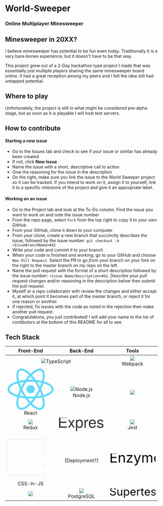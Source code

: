 # World-Sweeper
### Online Multiplayer Minesweeper

## Minesweeper in 20XX?
I believe minesweeper has potential to be fun even today. Traditionally it is a very bare-bones experience, but it doesn't have to be that way.

This project grew out of a 2-Day hackathon type project I made that was essentially just multiple players sharing the same minesweeper board online. It had a great reception among my peers and I felt the idea still had untapped potential.

## Where to play
Unfortunately, the project is still in what might be considered pre-alpha stage, but as soon as it is playable I will host test servers.

## How to contribute
#### Starting a new issue
- Go to the Issues tab and check to see if your issue or similar has already been created
- If not, click **New Issue**
- Name the issue with a short, descriptive call to action
- Give the reasoning for the issue in the description
- On the right, make sure you link the issue to the World Sweeper project so it can be tracked. If you intend to work on it, assign it to yourself, link it to a specific milestone of the project and give it an appropriate label.

#### Working on an issue
- Go to the Project tab and look at the To-Do column. Find the issue you want to work on and note the issue number
- From the repo page, select `Fork` from the top right to copy it to your own GitHub
- From your GitHub, clone it down to your computer
- From your clone, create a new branch that succinctly describes the issue, followed by the issue number: `git checkout -b <IssueBranchName>#42`
- Write your code and commit it to your branch
- When your code is finished *and working*, go to your GitHub and choose `New Pull Request`. Select the PR to go *from* your branch on your fork on the right *to* the master branch on my repo on the left.
- Name the pull request with the format of a short description followed by the issue number: `<Issue Name/Description>#42`. Describe your pull request changes and/or reasoning in the description below then submit the pull request.
- Myself or a repo collaborator with review the changes and either accept it, at which point it becomes part of the master branch, or reject it for one reason or another.
- If rejected, fix issues with the code as noted in the rejection then make another pull request.
- Congratulations, you just contributed! I will add your name to the list of contibutors at the bottom of this README for all to see.

## Tech Stack
<table style="text-align: center">
    <thead>
        <tr>
            <th style="width: 33%; text-align: center">Front-End</th>
            <th style="width: 33%; text-align: center">Back-End</th>
            <th style="width: 33%; text-align: center">Tools</th>
        </tr>
    </thead>
    <tbody>
        <tr>
            <td  colspan=2><img src="https://camo.githubusercontent.com/6effdb8103365043944db7a341e91ffe2fc234e5/68747470733a2f2f63646e2e7261776769742e636f6d2f706564726f6d616c74657a2f747970657363726970742d6c6f676f2d72656372656174696f6e2f6d61737465722f6c6f676f732f747970657363726970742d636f6c6f722d6c6f676f2e737667" alt="TypeScript"/></td>
            <td><img src="https://webpack.js.org/d19378a95ebe6b15d5ddea281138dcf4.svg"><br>Webpack</td>
        </tr>
        <tr>
            <td><img src="data:image/svg+xml;base64,PHN2ZyB4bWxucz0iaHR0cDovL3d3dy53My5vcmcvMjAwMC9zdmciIHZpZXdCb3g9Ii0xMS41IC0xMC4yMzE3NCAyMyAyMC40NjM0OCI+CiAgPHRpdGxlPlJlYWN0IExvZ288L3RpdGxlPgogIDxjaXJjbGUgY3g9IjAiIGN5PSIwIiByPSIyLjA1IiBmaWxsPSIjNjFkYWZiIi8+CiAgPGcgc3Ryb2tlPSIjNjFkYWZiIiBzdHJva2Utd2lkdGg9IjEiIGZpbGw9Im5vbmUiPgogICAgPGVsbGlwc2Ugcng9IjExIiByeT0iNC4yIi8+CiAgICA8ZWxsaXBzZSByeD0iMTEiIHJ5PSI0LjIiIHRyYW5zZm9ybT0icm90YXRlKDYwKSIvPgogICAgPGVsbGlwc2Ugcng9IjExIiByeT0iNC4yIiB0cmFuc2Zvcm09InJvdGF0ZSgxMjApIi8+CiAgPC9nPgo8L3N2Zz4K"><br>React</td>
            <td><img src="https://upload.wikimedia.org/wikipedia/commons/thumb/d/d9/Node.js_logo.svg/200px-Node.js_logo.svg.png" alt="Node.js"/><br>Node.js</td>
            <td><img src="https://d33wubrfki0l68.cloudfront.net/7a197cfe44548cc1a3f581152af70a3051e11671/78df8/img/babel.svg"></td>
        </tr>
        <tr>
            <td><img src="https://redux.js.org/img/redux.svg"><br>Redux</td>
            <td><svg width="100%" height="100%" viewBox="15 -200 925 300"
     xmlns="http://www.w3.org/2000/svg" xmlns:xlink="http://www.w3.org/1999/xlink">
     <style>.font {font-family: helvetica neue,open sans,sans-serif;}</style>
    <text font-size="300" font-weight="100" fill="#333" class="font">Express</text>
  </svg></td>
            <td><img src="https://camo.githubusercontent.com/b8606e6a237d8e7e7800067f0f739129da1fa6f8/687474703a2f2f7365656b6c6f676f2e636f6d2f696d616765732f4a2f6a6573742d6c6f676f2d463939303145424246372d7365656b6c6f676f2e636f6d2e706e67"><br>Jest</td>
        </tr>
        <tr>
            <td><img><svg xmlns="http://www.w3.org/2000/svg" viewBox="0 0 120 120" class="c0212 c027"><path fill="transparent" d="M0 13h95v94H0z"></path><path fill="#eee" d="M96,107.5H0v-95h96V107.5z M1.803,105.705h92.393v-91.41H1.803C1.803,14.295,1.803,105.705,1.803,105.705z"></path><path fill="#fff" d="M64.294 86.574c1.903 3.108 4.379 5.392 8.759 5.392 3.679 0 6.029-1.839 6.029-4.379 0-3.044-2.414-4.123-6.464-5.894l-2.219-.952c-6.407-2.729-10.663-6.149-10.663-13.378 0-6.659 5.073-11.728 13.003-11.728 5.645 0 9.704 1.965 12.628 7.109l-6.914 4.439c-1.522-2.73-3.164-3.805-5.714-3.805-2.601 0-4.249 1.65-4.249 3.805 0 2.663 1.65 3.742 5.459 5.392l2.22.951c7.544 3.235 11.803 6.533 11.803 13.948 0 7.993-6.279 12.373-14.713 12.373-8.246 0-13.573-3.929-16.18-9.079 0-.002 7.215-4.194 7.215-4.194zm32.029 0c1.903 3.108 4.379 5.392 8.759 5.392 3.679 0 6.029-1.839 6.029-4.379 0-3.044-2.414-4.123-6.464-5.894l-2.219-.952c-6.407-2.729-10.663-6.149-10.663-13.378 0-6.659 5.073-11.728 13.003-11.728 5.645 0 9.704 1.965 12.628 7.109l-6.914 4.439c-1.522-2.73-3.164-3.805-5.714-3.805-2.601 0-4.249 1.65-4.249 3.805 0 2.663 1.65 3.742 5.459 5.392l2.22.951C115.741 76.76 120 80.058 120 87.473c0 7.993-6.279 12.373-14.713 12.373-8.246 0-13.573-3.929-16.18-9.079l7.216-4.193zm-63.393.77c1.395 2.475 2.664 4.567 5.714 4.567 2.917 0 4.757-1.141 4.757-5.579V56.141h8.878v30.31c0 9.193-5.39 13.378-13.258 13.378-7.109 0-11.226-3.679-13.32-8.11l7.229-4.375c0-.001 0 0 0 0z"></path></svg></img><br>CSS-in-JS</td>
            <td>[Deployment?]</td>
            <td><svg width="100%" height="100%" viewBox="0 -200 1000 300"
     xmlns="http://www.w3.org/2000/svg" xmlns:xlink="http://www.w3.org/1999/xlink">
    <text font-size="300" fill="black">
      Enzyme
    </text>
  </svg></td>
        </tr>
        <tr>
            <td><img src="https://www.pixijs.com/wp/wp-content/uploads/pixijs-v5-logo-sml2x.png"></td>
            <td><img src="https://www.postgresql.org/media/img/about/press/elephant.png"><br>PostgreSQL</td>
            <td><svg width="100%" height="100%" viewBox="0 -200 1250 300"
     xmlns="http://www.w3.org/2000/svg" xmlns:xlink="http://www.w3.org/1999/xlink">
    <text font-size="300" fill="black">
      Supertest
    </text>
  </svg>
  </td>
        </tr>
    </tbody>
</table>